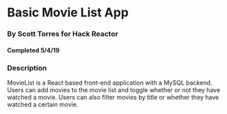 # Basic Movie List App
### By Scott Torres for Hack Reactor
#### Completed 5/4/19

### Description
MovieList is a React based front-end application with a MySQL backend. Users can add movies to the movie list and toggle whether or not they have watched a movie. Users can also filter movies by title or whether they have watched a certain movie.